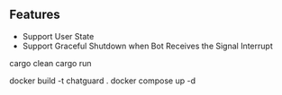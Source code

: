## Features
- Support User State
- Support Graceful Shutdown when Bot Receives the Signal Interrupt

cargo clean
cargo run

docker build -t chatguard .
docker compose up -d